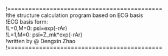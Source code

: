 !============================================  
!the structure calculation program based on ECG basis  
!ECG basis form:   
!L=0,M=0: psi=exp(-rAr)  
!L=1,M=0: psi=Z_mk*exp(-rAr)  
!written by @ Dengxin Zhao  
!============================================
